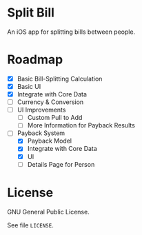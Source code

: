 # Split Bill

An iOS app for splitting bills between people.

# Roadmap

- [x] Basic Bill-Splitting Calculation
- [x] Basic UI
- [x] Integrate with Core Data
- [ ] Currency & Conversion
- [ ] UI Improvements
    - [ ] Custom Pull to Add
    - [ ] More Information for Payback Results
- [ ] Payback System
    - [x] Payback Model
    - [x] Integrate with Core Data
    - [x] UI
    - [ ] Details Page for Person

# License

GNU General Public License.

See file `LICENSE`.
